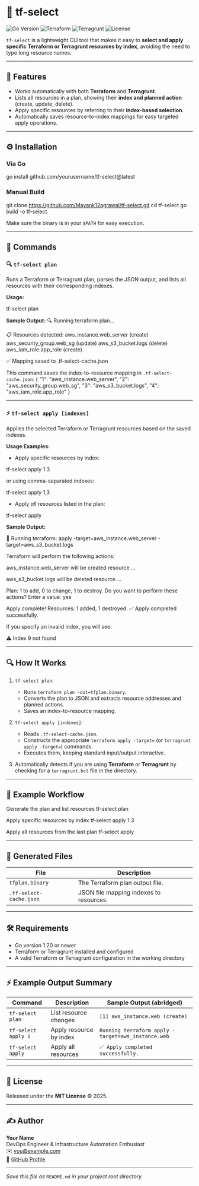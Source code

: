 # 🌱 tf-select

![Go Version](https://img.shields.io/badge/Go-1.20+-blue)
![Terraform](https://img.shields.io/badge/Terraform-Compatible-5C4EE5?logo=terraform)
![Terragrunt](https://img.shields.io/badge/Terragrunt-Compatible-green)
![License](https://img.shields.io/badge/License-MIT-yellow)

`tf-select` is a lightweight CLI tool that makes it easy to **select and apply specific Terraform or Terragrunt resources by index**, avoiding the need to type long resource names.

---

## 🚀 Features

- Works automatically with both **Terraform** and **Terragrunt**.
- Lists all resources in a plan, showing their **index and planned action** (create, update, delete).
- Apply specific resources by referring to their **index-based selection**.
- Automatically saves resource-to-index mappings for easy targeted apply operations.

---

## ⚙️ Installation

### Via Go

go install github.com/yourusername/tf-select@latest

### Manual Build
git clone https://github.com/Mayank12agrawal/tf-select.git
cd tf-select
go build -o tf-select


Make sure the binary is in your `$PATH` for easy execution.

---

## 🧩 Commands

### 🔍 `tf-select plan`

Runs a Terraform or Terragrunt plan, parses the JSON output, and lists all resources with their corresponding indexes.

**Usage:**

tf-select plan

**Sample Output:**
🔍 Running terraform plan...

📋 Resources detected:
aws_instance.web_server (create)
aws_security_group.web_sg (update)
aws_s3_bucket.logs (delete)
aws_iam_role.app_role (create)

✅ Mapping saved to .tf-select-cache.json

This command saves the index-to-resource mapping in `.tf-select-cache.json`:
{
"1": "aws_instance.web_server",
"2": "aws_security_group.web_sg",
"3": "aws_s3_bucket.logs",
"4": "aws_iam_role.app_role"
}


---

### ⚡ `tf-select apply [indexes]`

Applies the selected Terraform or Terragrunt resources based on the saved indexes.

**Usage Examples:**

- Apply specific resources by index:

tf-select apply 1 3

or using comma-separated indexes:

tf-select apply 1,3

- Apply *all* resources listed in the plan:

tf-select apply

**Sample Output:**

🚀 Running terraform: apply -target=aws_instance.web_server -target=aws_s3_bucket.logs

Terraform will perform the following actions:

aws_instance.web_server will be created
resource ...

aws_s3_bucket.logs will be deleted
resource ...

Plan: 1 to add, 0 to change, 1 to destroy.
Do you want to perform these actions? Enter a value: yes

Apply complete! Resources: 1 added, 1 destroyed.
✅ Apply completed successfully.


If you specify an invalid index, you will see:

⚠️ Index 9 not found

---

## 🔍 How It Works

1. `tf-select plan`:
   - Runs `terraform plan -out=tfplan.binary`.
   - Converts the plan to JSON and extracts resource addresses and planned actions.
   - Saves an index-to-resource mapping.

2. `tf-select apply [indexes]`:
   - Reads `.tf-select-cache.json`.
   - Constructs the appropriate `terraform apply -target=` (or `terragrunt apply -target=`) commands.
   - Executes them, keeping standard input/output interactive.

3. Automatically detects if you are using **Terraform** or **Terragrunt** by checking for a `terragrunt.hcl` file in the directory.

---

## 🧾 Example Workflow

Generate the plan and list resources
tf-select plan

Apply specific resources by index
tf-select apply 1 3

Apply all resources from the last plan
tf-select apply

---

## 📂 Generated Files

| File                   | Description                          |
|------------------------|------------------------------------|
| `tfplan.binary`        | The Terraform plan output file.    |
| `.tf-select-cache.json` | JSON file mapping indexes to resources. |

---

## 🛠 Requirements

- Go version 1.20 or newer
- Terraform or Terragrunt installed and configured
- A valid Terraform or Terragrunt configuration in the working directory

---

## ⚡ Example Output Summary

| Command             | Description             | Sample Output (abridged)              |
|---------------------|-------------------------|-------------------------------------|
| `tf-select plan`    | List resource changes    | `[1] aws_instance.web (create)`      |
| `tf-select apply 1` | Apply resource by index  | `Running terraform apply -target=aws_instance.web` |
| `tf-select apply`   | Apply all resources      | `✅ Apply completed successfully.`   |

---

## 📜 License

Released under the **MIT License** © 2025.

---

## ✍️ Author

**Your Name**  
DevOps Engineer & Infrastructure Automation Enthusiast  
✉️ you@example.com  
🔗 [GitHub Profile](https://github.com/yourusername)

---

*Save this file as* `README.md` *in your project root directory.*





